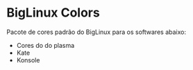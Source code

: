 # BigLinux Colors

Pacote de cores padrão do BigLinux para os softwares abaixo:
- Cores do do plasma
- Kate
- Konsole
